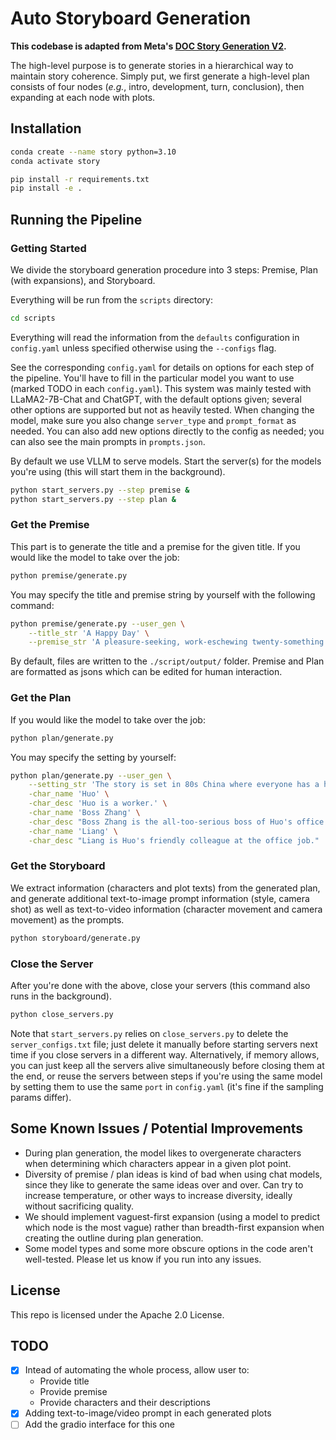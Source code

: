 # Auto Storyboard Generation

**This codebase is adapted from Meta's [DOC Story Generation V2](https://github.com/facebookresearch/doc-storygen-v2/tree/main/storygen).**

The high-level purpose is to generate stories in a hierarchical way to maintain story coherence. Simply put, we first generate a high-level plan consists of four nodes (*e.g.*, intro, development, turn, conclusion), then expanding at each node with plots.

<!-- This repository contains code for automatically generating stories of a few thousand words in length using LLMs, based on the same main ideas and overall structure as https://github.com/yangkevin2/doc-story-generation, but substantially modified to work with newer open-source and chat-based LLMs. The main goal of this rewrite was simplicity, to make it easier to modify / build upon the codebase. -->

## Installation

```bash
conda create --name story python=3.10
conda activate story

pip install -r requirements.txt
pip install -e .
```

<!-- By default we use VLLM to serve models.
You'll need to make a one-line change to the VLLM package to get their API server to work with logprobs requests that are used for reranking.
In your install of VLLM (you can find it using e.g., `pip show vllm`), find the line at https://github.com/vllm-project/vllm/blob/acbed3ef40f015fcf64460e629813922fab90380/vllm/entrypoints/openai/api_server.py#L177 (your exact line number might vary slightly depending on VLLM version) and change the `p` at the end to e.g., `max(p, -1e8)`. This will avoid an error related to passing jsons back from the server, due to json not handling inf values. -->

## Running the Pipeline

### Getting Started
We divide the storyboard generation procedure into 3 steps: Premise, Plan (with expansions), and Storyboard.

Everything will be run from the `scripts` directory:

```bash
cd scripts
```

Everything will read the information from the `defaults` configuration in `config.yaml` unless specified otherwise using the `--configs` flag.

See the corresponding `config.yaml` for details on options for each step of the pipeline. You'll have to fill in the particular model you want to use (marked TODO in each `config.yaml`). This system was mainly tested with LLaMA2-7B-Chat and ChatGPT, with the default options given; several other options are supported but not as heavily tested. When changing the model, make sure you also change `server_type` and `prompt_format` as needed. You can also add new options directly to the config as needed; you can also see the main prompts in `prompts.json`.

By default we use VLLM to serve models. Start the server(s) for the models you're using (this will start them in the background).

```bash
python start_servers.py --step premise &
python start_servers.py --step plan &
```

### Get the Premise
This part is to generate the title and a premise for the given title. If you would like the model to take over the job:
```bash
python premise/generate.py
```

You may specify the title and premise string by yourself with the following command:
```bash
python premise/generate.py --user_gen \
    --title_str 'A Happy Day' \
    --premise_str 'A pleasure-seeking, work-eschewing twenty-something realizes he has worked no days during the first few months of the pandemic despite loving his employment after receiving pandemic package payment fortnightly.'
```

By default, files are written to the `./script/output/` folder. Premise and Plan are formatted as jsons which can be edited for human interaction.

### Get the Plan
If you would like the model to take over the job:
```bash
python plan/generate.py
```
You may specify the setting by yourself:
```bash
python plan/generate.py --user_gen \
    --setting_str 'The story is set in 80s China where everyone has a hope.' \
    -char_name 'Huo' \
    -char_desc 'Huo is a worker.' \
    -char_name 'Boss Zhang' \
    -char_desc "Boss Zhang is the all-too-serious boss of Huo's office job. He's always yelling at Huo, whose work ethic he disapproves of." \
    -char_name 'Liang' \
    -char_desc "Liang is Huo's friendly colleague at the office job."
```

### Get the Storyboard
We extract information (characters and plot texts) from the generated plan, and generate additional text-to-image prompt information (style, camera shot) as well as text-to-video information (character movement and camera movement) as the prompts.
```bash
python storyboard/generate.py
```



### Close the Server
After you're done with the above, close your servers (this command also runs in the background).

```bash
python close_servers.py
```

Note that `start_servers.py` relies on `close_servers.py` to delete the `server_configs.txt` file; just delete it manually before starting servers next time if you close servers in a different way. Alternatively, if memory allows, you can just keep all the servers alive simultaneously before closing them at the end, or reuse the servers between steps if you're using the same model by setting them to use the same `port` in `config.yaml` (it's fine if the sampling params differ).


## Some Known Issues / Potential Improvements

<!-- - When start multiple model servers for different models, we should allocate them to different GPUs or load on multi-GPU as needed. -->
- During plan generation, the model likes to overgenerate characters when determining which characters appear in a given plot point.
- Diversity of premise / plan ideas is kind of bad when using chat models, since they like to generate the same ideas over and over. Can try to increase temperature, or other ways to increase diversity, ideally without sacrificing quality.
- We should implement vaguest-first expansion (using a model to predict which node is the most vague) rather than breadth-first expansion when creating the outline during plan generation.
- Some model types and some more obscure options in the code aren't well-tested. Please let us know if you run into any issues.


## License
This repo is licensed under the Apache 2.0 License.

## TODO
- [x] Intead of automating the whole process, allow user to:
    - Provide title
    - Provide premise
    - Provide characters and their descriptions
- [x] Adding text-to-image/video prompt in each generated plots
- [ ] Add the gradio interface for this one
